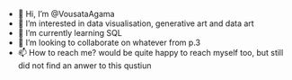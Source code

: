 - 👋 Hi, I’m @VousataAgama
- 👀 I’m interested in data visualisation, generative art and data art
- 🌱 I’m currently learning SQL
- 💞️ I’m looking to collaborate on whatever from p.3
- 📫 How to reach me? would be quite happy to reach myself too, but still did not find an anwer to this qustiun

<!---
VousataAgama/VousataAgama is a ✨ special ✨ repository because its `README.md` (this file) appears on your GitHub profile.
You can click the Preview link to take a look at your changes.
--->
